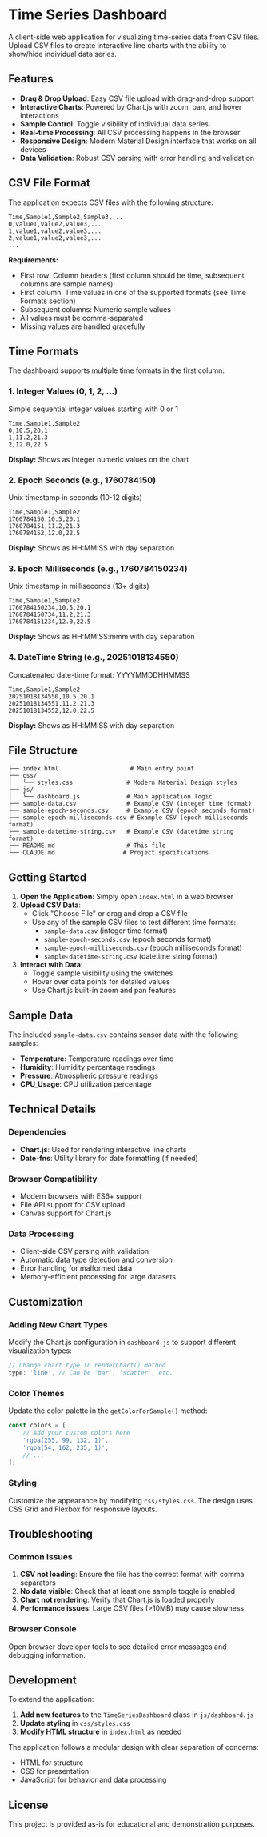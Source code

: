 # Time Series Dashboard

A client-side web application for visualizing time-series data from CSV files. Upload CSV files to create interactive line charts with the ability to show/hide individual data series.

## Features

- **Drag & Drop Upload**: Easy CSV file upload with drag-and-drop support
- **Interactive Charts**: Powered by Chart.js with zoom, pan, and hover interactions
- **Sample Control**: Toggle visibility of individual data series
- **Real-time Processing**: All CSV processing happens in the browser
- **Responsive Design**: Modern Material Design interface that works on all devices
- **Data Validation**: Robust CSV parsing with error handling and validation

## CSV File Format

The application expects CSV files with the following structure:

```csv
Time,Sample1,Sample2,Sample3,...
0,value1,value2,value3,...
1,value1,value2,value3,...
2,value1,value2,value3,...
...
```

**Requirements:**
- First row: Column headers (first column should be time, subsequent columns are sample names)
- First column: Time values in one of the supported formats (see Time Formats section)
- Subsequent columns: Numeric sample values
- All values must be comma-separated
- Missing values are handled gracefully

## Time Formats

The dashboard supports multiple time formats in the first column:

### 1. Integer Values (0, 1, 2, ...)
Simple sequential integer values starting with 0 or 1
```csv
Time,Sample1,Sample2
0,10.5,20.1
1,11.2,21.3
2,12.0,22.5
```
**Display:** Shows as integer numeric values on the chart

### 2. Epoch Seconds (e.g., 1760784150)
Unix timestamp in seconds (10-12 digits)
```csv
Time,Sample1,Sample2
1760784150,10.5,20.1
1760784151,11.2,21.3
1760784152,12.0,22.5
```
**Display:** Shows as HH:MM:SS with day separation

### 3. Epoch Milliseconds (e.g., 1760784150234)
Unix timestamp in milliseconds (13+ digits)
```csv
Time,Sample1,Sample2
1760784150234,10.5,20.1
1760784150734,11.2,21.3
1760784151234,12.0,22.5
```
**Display:** Shows as HH:MM:SS:mmm with day separation

### 4. DateTime String (e.g., 20251018134550)
Concatenated date-time format: YYYYMMDDHHMMSS
```csv
Time,Sample1,Sample2
20251018134550,10.5,20.1
20251018134551,11.2,21.3
20251018134552,12.0,22.5
```
**Display:** Shows as HH:MM:SS with day separation

## File Structure

```
├── index.html                    # Main entry point
├── css/
│   └── styles.css               # Modern Material Design styles
├── js/
│   └── dashboard.js             # Main application logic
├── sample-data.csv              # Example CSV (integer time format)
├── sample-epoch-seconds.csv     # Example CSV (epoch seconds format)
├── sample-epoch-milliseconds.csv # Example CSV (epoch milliseconds format)
├── sample-datetime-string.csv   # Example CSV (datetime string format)
├── README.md                    # This file
└── CLAUDE.md                   # Project specifications
```

## Getting Started

1. **Open the Application**: Simply open `index.html` in a web browser
2. **Upload CSV Data**:
   - Click "Choose File" or drag and drop a CSV file
   - Use any of the sample CSV files to test different time formats:
     - `sample-data.csv` (integer time format)
     - `sample-epoch-seconds.csv` (epoch seconds format)
     - `sample-epoch-milliseconds.csv` (epoch milliseconds format)
     - `sample-datetime-string.csv` (datetime string format)
3. **Interact with Data**:
   - Toggle sample visibility using the switches
   - Hover over data points for detailed values
   - Use Chart.js built-in zoom and pan features

## Sample Data

The included `sample-data.csv` contains sensor data with the following samples:
- **Temperature**: Temperature readings over time
- **Humidity**: Humidity percentage readings
- **Pressure**: Atmospheric pressure readings
- **CPU_Usage**: CPU utilization percentage

## Technical Details

### Dependencies
- **Chart.js**: Used for rendering interactive line charts
- **Date-fns**: Utility library for date formatting (if needed)

### Browser Compatibility
- Modern browsers with ES6+ support
- File API support for CSV upload
- Canvas support for Chart.js

### Data Processing
- Client-side CSV parsing with validation
- Automatic data type detection and conversion
- Error handling for malformed data
- Memory-efficient processing for large datasets

## Customization

### Adding New Chart Types
Modify the Chart.js configuration in `dashboard.js` to support different visualization types:

```javascript
// Change chart type in renderChart() method
type: 'line', // Can be 'bar', 'scatter', etc.
```

### Color Themes
Update the color palette in the `getColorForSample()` method:

```javascript
const colors = [
    // Add your custom colors here
    'rgba(255, 99, 132, 1)',
    'rgba(54, 162, 235, 1)',
    // ...
];
```

### Styling
Customize the appearance by modifying `css/styles.css`. The design uses CSS Grid and Flexbox for responsive layouts.

## Troubleshooting

### Common Issues

1. **CSV not loading**: Ensure the file has the correct format with comma separators
2. **No data visible**: Check that at least one sample toggle is enabled
3. **Chart not rendering**: Verify that Chart.js is loaded properly
4. **Performance issues**: Large CSV files (>10MB) may cause slowness

### Browser Console
Open browser developer tools to see detailed error messages and debugging information.

## Development

To extend the application:

1. **Add new features** to the `TimeSeriesDashboard` class in `js/dashboard.js`
2. **Update styling** in `css/styles.css`
3. **Modify HTML structure** in `index.html` as needed

The application follows a modular design with clear separation of concerns:
- HTML for structure
- CSS for presentation
- JavaScript for behavior and data processing

## License

This project is provided as-is for educational and demonstration purposes.
